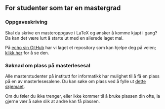 For studenter som tar en mastergrad
---

### Oppgaveskriving
Skal du skrive en masteroppgave i LaTeX og ønsker å komme kjapt i gang?
Da kan det være lurt å starte ut med en allerede laget mal.

På [echo sin GitHub](https://github.com/echo-uib) har vi laget et repository som kan hjelpe deg på veien;
[klikk her](https://github.com/echo-uib/master-latex-template) for å se den.

### Søknad om plass på masterlesesal

Alle masterstudenter på institutt for informatikk har mulighet til å få en plass på en av masterlesesalene.
Du kan søke om plass ved å fylle ut [dette skjemaet](https://forms.gle/zPhD7zoLCrB8mUqx6).

Om du føler du ikke trenger, eller ikke kommer til å bruke plassen din ofte, la gjerne vær å søke slik at andre kan få plassen.
